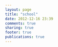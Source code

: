 ```yaml
---
layout: page
title: "school"
date: 2012-12-16 23:39
comments: true
sharing: true
footer: true
publications: true
---
```



